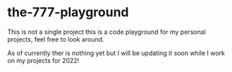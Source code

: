# the-777-playground

This is not a single project this is a code playground for my personal projects, feel free to look around. 

As of currently ther is nothing yet but I will be updating it soon while I work on my projects for 2022!
